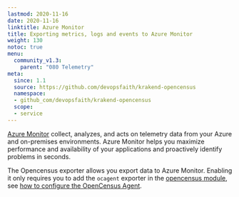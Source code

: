 ```yaml
---
lastmod: 2020-11-16
date: 2020-11-16
linktitle: Azure Monitor
title: Exporting metrics, logs and events to Azure Monitor
weight: 130
notoc: true
menu:
  community_v1.3:
    parent: "080 Telemetry"
meta:
  since: 1.1
  source: https://github.com/devopsfaith/krakend-opencensus
  namespace:
  - github_com/devopsfaith/krakend-opencensus
  scope:
  - service
---
```


[Azure Monitor](https://azure.microsoft.com/en-us/services/monitor/) collect, analyzes, and acts on telemetry data from your Azure and on-premises environments. Azure Monitor helps you maximize performance and availability of your applications and proactively identify problems in seconds.

The Opencensus exporter allows you export data to Azure Monitor. Enabling it only requires you to add the `ocagent` exporter in the [opencensus module](/docs/v1.3/telemetry/opencensus/), see [how to configure the OpenCensus Agent](/docs/v1.3/telemetry/ocagent/).
